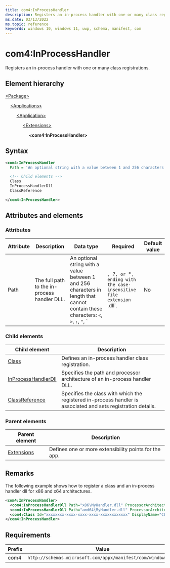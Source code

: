```yaml
---
title: com4:InProcessHandler
description: Registers an in-process handler with one or many class registrations. (in com4:ComServer)
ms.date: 03/13/2022
ms.topic: reference
keywords: windows 10, windows 11, uwp, schema, manifest, com
---
```


# com4:InProcessHandler

Registers an in-process handler with one or many class registrations.

## Element hierarchy

[\<Package\>](element-package.md)

&nbsp;&nbsp;&nbsp;&nbsp;[\<Applications\>](element-applications.md)

&nbsp;&nbsp;&nbsp;&nbsp; &nbsp;&nbsp;&nbsp;&nbsp;[\<Application\>](element-application.md)

&nbsp;&nbsp;&nbsp;&nbsp; &nbsp;&nbsp;&nbsp;&nbsp; &nbsp;&nbsp;&nbsp;&nbsp;[\<Extensions\>](element-1-extensions.md)

&nbsp;&nbsp;&nbsp;&nbsp; &nbsp;&nbsp;&nbsp;&nbsp; &nbsp;&nbsp;&nbsp;&nbsp; &nbsp;&nbsp;&nbsp;&nbsp;**\<com4:InProcessHandler\>**

## Syntax

```xml
<com4:InProcessHandler
  Path = 'An optional string with a value between 1 and 256 characters in length that cannot contain these characters: <, >, :, ", |, ?, or *, ending with the case-insensitive file extension ".dll".' >

  <!-- Child elements -->
  Class
  InProcessHandlerDll
  ClassReference

</com4:InProcessHandler>
```

## Attributes and elements

### Attributes

| Attribute | Description | Data type | Required | Default value |
|-|-|-|-|-|
| Path | The full path to the in-process handler DLL. | An optional string with a value between 1 and 256 characters in length that cannot contain these characters: `<`, `>`, `:`, `"`, `|`, `?`, or `*`, ending with the case-insensitive file extension `.dll`. | No |  |

### Child elements

| Child element | Description |
|-|-|
| [Class](element-com4-inprocesshandler-class.md) | Defines an in-process handler class registration. |
| [InProcessHandlerDll](element-com4-inprocesshandlerdll.md) | Specifies the path and processor architecture of an in-process handler DLL. |
| [ClassReference](element-com4-inprocesshandler-classreference.md) | Specifies the class with which the registered in-process handler is associated and sets registration details. |

### Parent elements

| Parent element | Description |
|-|-|
| [Extensions](element-1-extensions.md) | Defines one or more extensibility points for the app. |

## Remarks

The following example shows how to register a class and an in-process handler dll for x86 and x64 architectures.

```xml
<com4:InProcessHandler> 
  <com4:InProcessHandlerDll Path="x86\MyHandler.dll" ProcessorArchitecture="x86"/> 
  <com4:InProcessHandlerDll Path="amd64\MyHandler.dll" ProcessorArchitecture="x64"/> 
  <com4:Class Id="xxxxxxxx-xxxx-xxxx-xxxx-xxxxxxxxxxxx" DisplayName="CLSID_Bar" ThreadingModel="Both"/> 
</com4:InProcessHandler>
```

## Requirements

| Prefix | Value |
| ---------------| -------------------------------------------------------------|
| com4 | `http://schemas.microsoft.com/appx/manifest/com/windows10/4` |
